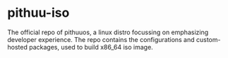 # pithuu-iso
The official repo of pithuuos, a linux distro focussing on emphasizing developer experience. The repo contains the configurations and custom-hosted packages, used to build x86_64 iso image.
